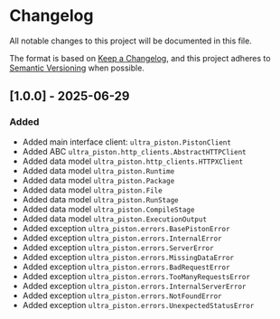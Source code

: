 # Changelog

All notable changes to this project will be documented in this file.

The format is based on [Keep a Changelog](https://keepachangelog.com/en/1.0.0/), and
this project adheres to [Semantic Versioning](https://semver.org/spec/v2.0.0.html) when possible.

## [1.0.0] - 2025-06-29

### Added

- Added main interface client: `ultra_piston.PistonClient`
- Added ABC `ultra_piston.http_clients.AbstractHTTPClient`
- Added data model `ultra_piston.http_clients.HTTPXClient`
- Added data model `ultra_piston.Runtime`
- Added data model `ultra_piston.Package`
- Added data model `ultra_piston.File`
- Added data model `ultra_piston.RunStage`
- Added data model `ultra_piston.CompileStage`
- Added data model `ultra_piston.ExecutionOutput`
- Added exception `ultra_piston.errors.BasePistonError`
- Added exception `ultra_piston.errors.InternalError`
- Added exception `ultra_piston.errors.ServerError`
- Added exception `ultra_piston.errors.MissingDataError`
- Added exception `ultra_piston.errors.BadRequestError`
- Added exception `ultra_piston.errors.TooManyRequestsError`
- Added exception `ultra_piston.errors.InternalServerError`
- Added exception `ultra_piston.errors.NotFoundError`
- Added exception `ultra_piston.errors.UnexpectedStatusError`